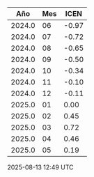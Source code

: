 <!--TABLA_ICEN-->

| Año | Mes | ICEN |
|-----|-----|------|
| 2024.0 | 06 | -0.97 |
| 2024.0 | 07 | -0.72 |
| 2024.0 | 08 | -0.65 |
| 2024.0 | 09 | -0.50 |
| 2024.0 | 10 | -0.34 |
| 2024.0 | 11 | -0.10 |
| 2024.0 | 12 | -0.11 |
| 2025.0 | 01 | 0.00 |
| 2025.0 | 02 | 0.45 |
| 2025.0 | 03 | 0.72 |
| 2025.0 | 04 | 0.46 |
| 2025.0 | 05 | 0.19 |


<!--ACTUALIZACION_ICEN--> 2025-08-13 12:49 UTC
